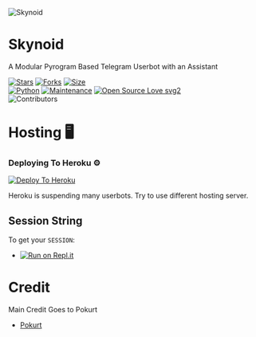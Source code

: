 ![Skynoid](https://telegra.ph/file/7a4d669a66abae232d029.jpg)
# Skynoid
A Modular Pyrogram Based Telegram Userbot with an Assistant

[![Stars](https://img.shields.io/github/stars/TeamEviral/Skynoid?style=flat-square&color=yellow)](https://github.com/TeamEviral/Skynoid/stargazers)
[![Forks](https://img.shields.io/github/forks/TeamEviral/Skynoid?style=flat-square&color=orange)](https://github.com/TeamEviral/Skynoid/fork)
[![Size](https://img.shields.io/github/repo-size/TeamEviral/Skynoid?style=flat-square&color=green)](https://github.com/TeamEviral/Skynoid)   
[![Python](https://img.shields.io/badge/Python-v3.9-blue)](https://www.python.org/)
[![Maintenance](https://img.shields.io/badge/Maintained%3F-yes-green.svg)](https://github.com/TeamEviral/Skynoid/graphs/commit-activity)
[![Open Source Love svg2](https://badges.frapsoft.com/os/v2/open-source.svg?v=103)](https://github.com/TeamEviral/Skynoid)   
![Contributors](https://img.shields.io/github/contributors/TeamEviral/Skynoid?style=flat-square&color=green)

# Hosting 🖥

### Deploying To Heroku ⚙

[![Deploy To Heroku](https://www.herokucdn.com/deploy/button.svg)](https://heroku.com/deploy?template=https://github.com/TeamEviral/Skynoid)

Heroku is suspending many userbots. Try to use different hosting server.

## Session String
To get your `SESSION`:
* [![Run on Repl.it](https://replit.com/badge/github/TeamEviral/skynoid)](https://replit.com/@TeamEviral/skynoidsession)

# Credit
Main Credit Goes to Pokurt

* [Pokurt](https://GitHub.com/pokurt)

